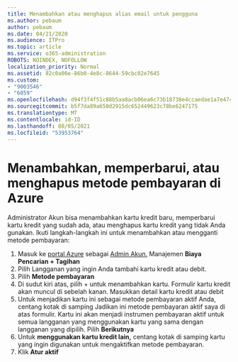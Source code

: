 ```yaml
---
title: Menambahkan atau menghapus alias email untuk pengguna
ms.author: pebaum
author: pebaum
ms.date: 04/21/2020
ms.audience: ITPro
ms.topic: article
ms.service: o365-administration
ROBOTS: NOINDEX, NOFOLLOW
localization_priority: Normal
ms.assetid: 82c0a06e-86b0-4e8c-8644-59cbc02e7645
ms.custom:
- "9003546"
- "6859"
ms.openlocfilehash: d94f3f4f51c88b5aa8acb06ea6c73b18738e4ccaedae1a7e47456f3b64ac4697
ms.sourcegitcommit: b5f7da89a650d2915dc652449623c78be6247175
ms.translationtype: MT
ms.contentlocale: id-ID
ms.lasthandoff: 08/05/2021
ms.locfileid: "53953764"
---
```

# <a name="add-update-or-delete-payment-method-in-azure"></a>Menambahkan, memperbarui, atau menghapus metode pembayaran di Azure

Administrator Akun bisa menambahkan kartu kredit baru, memperbarui kartu kredit yang sudah ada, atau menghapus kartu kredit yang tidak Anda gunakan. Ikuti langkah-langkah ini untuk menambahkan atau mengganti metode pembayaran:

1. Masuk ke [portal Azure](https://portal.azure.com/) sebagai [Admin Akun.](https://docs.microsoft.com/azure/billing/billing-subscription-transfer?WT.mc_id=Portal-Microsoft_Azure_Support#whoisaa) Manajemen **Biaya Pencarian + Tagihan**
2. Pilih Langganan yang ingin Anda tambahi kartu kredit atau debit.
3. Pilih **Metode pembayaran**
4. Di sudut kiri atas, pilih + untuk menambahkan kartu. Formulir kartu kredit akan muncul di sebelah kanan. Masukkan detail kartu kredit atau debit
5. Untuk menjadikan kartu ini sebagai metode pembayaran aktif Anda, centang kotak di samping Jadikan ini metode pembayaran aktif saya di atas formulir. Kartu ini akan menjadi instrumen pembayaran aktif untuk semua langganan yang menggunakan kartu yang sama dengan langganan yang dipilih. Pilih **Berikutnya**
6. Untuk **menggunakan kartu kredit lain,** centang kotak di samping kartu yang ingin digunakan untuk mengaktifkan metode pembayaran.
7. Klik **Atur aktif**
